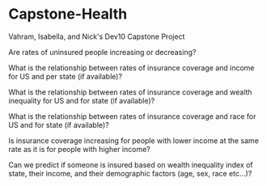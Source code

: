 # Capstone-Health
Vahram, Isabella, and Nick's Dev10 Capstone Project

Are rates of uninsured people increasing or decreasing?

What is the relationship between rates of insurance coverage and income for US and per state (if available)?

What is the relationship between rates of insurance coverage and wealth inequality for US and for state (if available)?

What is the relationship between rates of insurance coverage and race for US and for state (if available)?

Is insurance coverage increasing for people with lower income at the same rate as it is for people with higher income?

Can we predict if someone is insured based on wealth inequality index of state, their income, and their demographic factors (age, sex, race etc...)?